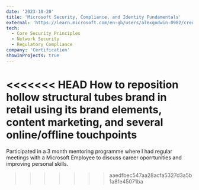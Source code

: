 ```yaml
---
date: '2023-10-20'
title: 'Microsoft Security, Compliance, and Identity Fundamentals'
external: 'https://learn.microsoft.com/en-gb/users/alexgodwin-0982/credentials/4569a14639ab8bcc?ref=https%3A%2F%2Fwww.linkedin.com%2F'
tech:
  - Core Security Principles
  - Network Security
  - Regulatory Compliance
company: 'Certification'
showInProjects: true
---
```


<<<<<<< HEAD
How to reposition hollow structural tubes brand in retail using its brand elements, content marketing, and several online/offline touchpoints
=======
Participated in a 3 month mentoring programme where I had regular meetings with a Microsoft Employee to discuss career oporrtunities and improving personal skills.
>>>>>>> aaedfbec547aa28acfa5327d3a5b1a8fe45071ba

